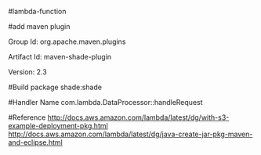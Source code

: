 #lambda-function

#add maven plugin

Group Id: org.apache.maven.plugins

Artifact Id: maven-shade-plugin

Version: 2.3

#Build
package shade:shade

#Handler Name
com.lambda.DataProcessor::handleRequest

#Reference
http://docs.aws.amazon.com/lambda/latest/dg/with-s3-example-deployment-pkg.html
http://docs.aws.amazon.com/lambda/latest/dg/java-create-jar-pkg-maven-and-eclipse.html
